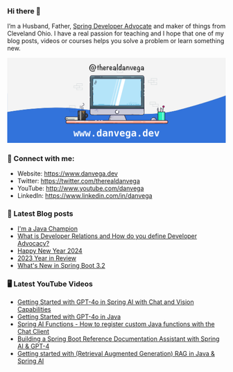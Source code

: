 ### Hi there 👋

I’m a Husband, Father, [Spring Developer Advocate](https://tanzu.vmware.com/developer/advocates/) and maker of things from Cleveland Ohio. I have a real passion for teaching and I hope that one of my blog posts, videos or courses helps you solve a problem or learn something new.

![Profile Header](./github_profile_header.png)

### 🤝 Connect with me:

- Website: https://www.danvega.dev
- Twitter: https://twitter.com/therealdanvega
- YouTube: http://www.youtube.com/danvega
- LinkedIn: https://www.linkedin.com/in/danvega

### 📝 Latest Blog posts

<!-- BLOG-POST-LIST:START -->
- [I&#39;m a Java Champion](/blog/2024/01/21/java-champion)
- [What is Developer Relations and How do you define Developer Advocacy?](/blog/2024/01/15/developer-advocate)
- [Happy New Year 2024](/blog/2024/01/01/happy-new-year-2024)
- [2023 Year in Review](/blog/2023/12/30/2023-year-in-review)
- [What&#39;s New in Spring Boot 3.2](/blog/2023/12/20/spring-boot-3-2)
<!-- BLOG-POST-LIST:END -->

### 🖥 Latest YouTube Videos

<!-- YOUTUBE:START -->
- [Getting Started with GPT-4o in Spring AI with Chat and Vision Capabilities](https://www.youtube.com/watch?v=y90CkHvDGls)
- [Getting Started with GPT-4o in Java](https://www.youtube.com/watch?v=EDJLHWcFvpQ)
- [Spring AI Functions - How to register custom Java functions with the Chat Client](https://www.youtube.com/watch?v=n7IvE1VSbvI)
- [Building a Spring Boot Reference Documentation Assistant with Spring AI &amp; GPT-4](https://www.youtube.com/watch?v=ZoPVGrB8iHU)
- [Getting started with &lpar;Retrieval Augmented Generation&rpar; RAG in Java &amp; Spring AI](https://www.youtube.com/watch?v=4-rG2qsTrAs)
<!-- YOUTUBE:END -->
